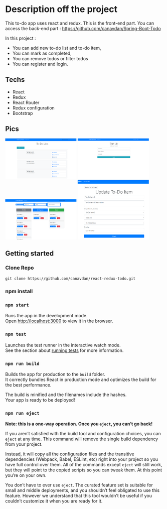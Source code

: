 # Description off the project

This to-do app uses react and redux.
This is the front-end part.
You can access the back-end part : 
https://github.com/canavdan/Spring-Boot-Todo

In this project :
- You can add new to-do list and to-do item,
- You can mark as completed,
- You can remove todos or filter todos
- You can register and login.

## Techs

- React 
- Redux
- React Router 
- Redux configuration
- Bootstrap

## Pics
<img width="45%" src="https://github.com/canavdan/React-Redux-Todo/blob/master/pics/Screenshot_4.png?raw=true"/>
<img width="45%" src="https://github.com/canavdan/React-Redux-Todo/blob/master/pics/Screenshot_1.png?raw=true"/>
<img width="45%" src="https://github.com/canavdan/React-Redux-Todo/blob/master/pics/Screenshot_7.png?raw=true"/>
<img width="45%" src="https://github.com/canavdan/React-Redux-Todo/blob/master/pics/Screenshot_5.png?raw=true"/>



## Getting started

### Clone Repo

````
git clone https://github.com/canavdan/react-redux-todo.git
````

### npm install 


### `npm start`

Runs the app in the development mode.<br>
Open [http://localhost:3000](http://localhost:3000) to view it in the browser.


### `npm test`

Launches the test runner in the interactive watch mode.<br>
See the section about [running tests](https://facebook.github.io/create-react-app/docs/running-tests) for more information.

### `npm run build`

Builds the app for production to the `build` folder.<br>
It correctly bundles React in production mode and optimizes the build for the best performance.

The build is minified and the filenames include the hashes.<br>
Your app is ready to be deployed!


### `npm run eject`

**Note: this is a one-way operation. Once you `eject`, you can’t go back!**

If you aren’t satisfied with the build tool and configuration choices, you can `eject` at any time. This command will remove the single build dependency from your project.

Instead, it will copy all the configuration files and the transitive dependencies (Webpack, Babel, ESLint, etc) right into your project so you have full control over them. All of the commands except `eject` will still work, but they will point to the copied scripts so you can tweak them. At this point you’re on your own.

You don’t have to ever use `eject`. The curated feature set is suitable for small and middle deployments, and you shouldn’t feel obligated to use this feature. However we understand that this tool wouldn’t be useful if you couldn’t customize it when you are ready for it.

